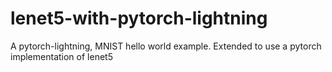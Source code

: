 # lenet5-with-pytorch-lightning
A pytorch-lightning, MNIST hello world example. Extended to use a pytorch implementation of lenet5  
